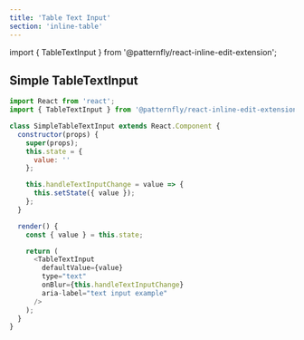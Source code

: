```yaml
---
title: 'Table Text Input'
section: 'inline-table'
---
```


import { TableTextInput } from '@patternfly/react-inline-edit-extension';

## Simple TableTextInput
```js
import React from 'react';
import { TableTextInput } from '@patternfly/react-inline-edit-extension';

class SimpleTableTextInput extends React.Component {
  constructor(props) {
    super(props);
    this.state = {
      value: ''
    };

    this.handleTextInputChange = value => {
      this.setState({ value });
    };
  }

  render() {
    const { value } = this.state;

    return (
      <TableTextInput
        defaultValue={value}
        type="text"
        onBlur={this.handleTextInputChange}
        aria-label="text input example"
      />
    );
  }
}
```
